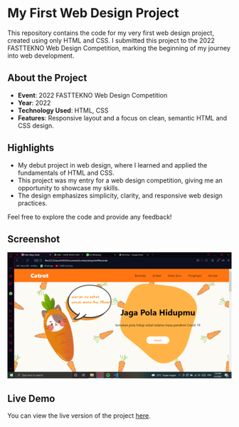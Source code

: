 # My First Web Design Project

This repository contains the code for my very first web design project, created using only HTML and CSS. I submitted this project to the 2022 FASTTEKNO Web Design Competition, marking the beginning of my journey into web development.

## About the Project

- **Event**: 2022 FASTTEKNO Web Design Competition
- **Year**: 2022
- **Technology Used**: HTML, CSS
- **Features**: Responsive layout and a focus on clean, semantic HTML and CSS design.

## Highlights

- My debut project in web design, where I learned and applied the fundamentals of HTML and CSS.
- This project was my entry for a web design competition, giving me an opportunity to showcase my skills.
- The design emphasizes simplicity, clarity, and responsive web design practices.

Feel free to explore the code and provide any feedback!

## Screenshot

![Project Screenshot](Screenshot.png)

## Live Demo

You can view the live version of the project [here](https://gianneangely.github.io/Jaga-Pola-Hidupmu/).
